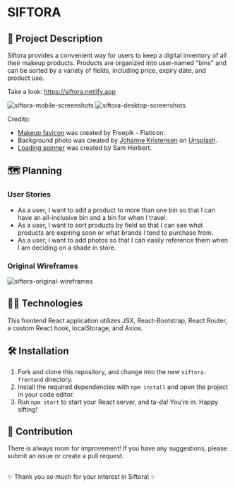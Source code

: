 # SIFTORA

## 💄 Project Description

Siftora provides a convenient way for users to keep a digital inventory of all their makeup products. Products are organized into user-named "bins" and can be sorted by a variety of fields, including price, expiry date, and product use.

Take a look: https://siftora.netlify.app

![siftora-mobile-screenshots](https://user-images.githubusercontent.com/104411072/182657087-e3fcf090-7a81-4304-a171-69a1c08555e4.png)
![siftora-desktop-screenshots](https://user-images.githubusercontent.com/104411072/182657099-fd5e2deb-25a5-4c57-bb8c-b88e888b1ca0.png)

Credits:

- <a href="https://www.flaticon.com/free-icons/makeup" title="makeup icons">Makeup favicon</a> was created by Freepik - Flaticon.
- Background photo was created by <a href="https://unsplash.com/@johannekristensen?utm_source=unsplash&utm_medium=referral&utm_content=creditCopyText">Johanne Kristensen</a> on <a href="https://unsplash.com/@johannekristensen?utm_source=unsplash&utm_medium=referral&utm_content=creditCopyText">Unsplash</a>.
- <a href="https://github.com/SamHerbert/SVG-Loaders/edit/master/svg-loaders/three-dots.svg">Loading spinner</a> was created by Sam Herbert.

## 🗺 Planning

### User Stories

- As a user, I want to add a product to more than one bin so that I can have an all-inclusive bin and a bin for when I travel.
- As a user, I want to sort products by field so that I can see what products are expiring soon or what brands I tend to purchase from.
- As a user, I want to add photos so that I can easily reference them when I am deciding on a shade in store.

### Original Wireframes

![siftora-original-wireframes](https://user-images.githubusercontent.com/104411072/182657461-70927e5b-36ed-424c-933c-325a0e96a5a2.png)

## 👩‍💻 Technologies

This frontend React application utilizes JSX, React-Bootstrap, React Router, a custom React hook, localStorage, and Axios.

## 🛠 Installation

1. Fork and clone this repository, and change into the new `siftora-frontend` directory.
2. Install the required dependencies with `npm install` and open the project in your code editor.
3. Run `npm start` to start your React server, and ta-da! You're in. Happy sifting!

## 🤝 Contribution

There is always room for improvement! If you have any suggestions, please submit an issue or create a pull request.

##

✨ Thank you so much for your interest in Siftora! ✨

